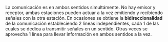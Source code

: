 La comunicación es en ambos sentidos simultámente. No hay emisor y receptor, ambas estaciones pueden actuar a la vez emitiendo y recibiendo señales con la otra estación. En ocasiones se obtiene la **bidireccionalidad** de la comunicación estableciendo 2 líneas independientes, cada 1 de las cuales se dedica a transmitir señales en un sentido. Otras veces se aprovecha 1 línea para llevar información en ambos sentidos a la vez.